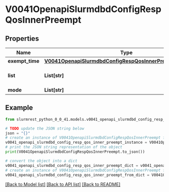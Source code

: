 # V0041OpenapiSlurmdbdConfigRespQosInnerPreempt


## Properties

Name | Type | Description | Notes
------------ | ------------- | ------------- | -------------
**exempt_time** | [**V0041OpenapiSlurmdbdConfigRespQosInnerPreemptExemptTime**](V0041OpenapiSlurmdbdConfigRespQosInnerPreemptExemptTime.md) |  | [optional] 
**list** | **List[str]** | Other QOS&#39;s this QOS can preempt | [optional] 
**mode** | **List[str]** | PreemptMode | [optional] 

## Example

```python
from slurmrest_python_0_0_41.models.v0041_openapi_slurmdbd_config_resp_qos_inner_preempt import V0041OpenapiSlurmdbdConfigRespQosInnerPreempt

# TODO update the JSON string below
json = "{}"
# create an instance of V0041OpenapiSlurmdbdConfigRespQosInnerPreempt from a JSON string
v0041_openapi_slurmdbd_config_resp_qos_inner_preempt_instance = V0041OpenapiSlurmdbdConfigRespQosInnerPreempt.from_json(json)
# print the JSON string representation of the object
print(V0041OpenapiSlurmdbdConfigRespQosInnerPreempt.to_json())

# convert the object into a dict
v0041_openapi_slurmdbd_config_resp_qos_inner_preempt_dict = v0041_openapi_slurmdbd_config_resp_qos_inner_preempt_instance.to_dict()
# create an instance of V0041OpenapiSlurmdbdConfigRespQosInnerPreempt from a dict
v0041_openapi_slurmdbd_config_resp_qos_inner_preempt_from_dict = V0041OpenapiSlurmdbdConfigRespQosInnerPreempt.from_dict(v0041_openapi_slurmdbd_config_resp_qos_inner_preempt_dict)
```
[[Back to Model list]](../README.md#documentation-for-models) [[Back to API list]](../README.md#documentation-for-api-endpoints) [[Back to README]](../README.md)


